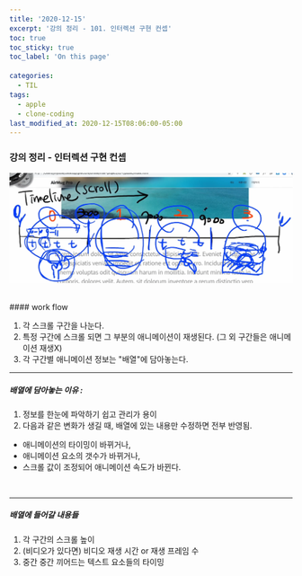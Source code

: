 ```yaml
---
title: '2020-12-15'
excerpt: '강의 정리 - 101. 인터렉션 구현 컨셉'
toc: true
toc_sticky: true
toc_label: 'On this page'

categories:
  - TIL
tags:
  - apple
  - clone-coding
last_modified_at: 2020-12-15T08:06:00-05:00
---
```


### 강의 정리 - 인터렉션 구현 컨셉

![timeline](../img/apple_101.png)

<br />
#### work flow

1. 각 스크롤 구간을 나눈다.
2. 특정 구간에 스크롤 되면 그 부분의 애니메이션이 재생된다.
   (그 외 구간들은 애니메이션 재생X)
3. 각 구간별 애니메이션 정보는 "배열"에 담아놓는다.
   <br />

---

##### 배열에 담아놓는 이유 :

1. 정보를 한눈에 파악하기 쉽고 관리가 용이
2. 다음과 같은 변화가 생길 때, 배열에 있는 내용만 수정하면 전부 반영됨.

- 애니메이션의 타이밍이 바뀌거나,
- 애니메이션 요소의 갯수가 바뀌거나,
- 스크롤 값이 조정되어 애니메이션 속도가 바뀐다.

<br />

---

##### 배열에 들어갈 내용들

1. 각 구간의 스크롤 높이
2. (비디오가 있다면) 비디오 재생 시간 or 재생 프레임 수
3. 중간 중간 끼어드는 텍스트 요소들의 타이밍
